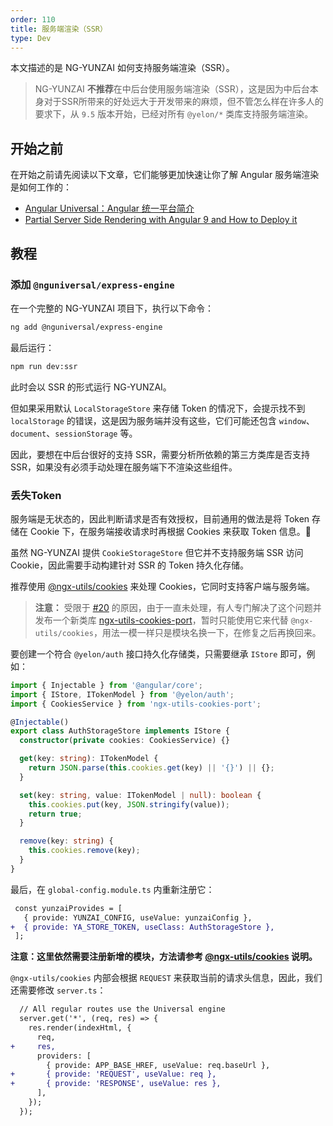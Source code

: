 ```yaml
---
order: 110
title: 服务端渲染（SSR）
type: Dev
---
```


本文描述的是 NG-YUNZAI 如何支持服务端渲染（SSR）。

> NG-YUNZAI **不推荐**在中后台使用服务端渲染（SSR），这是因为中后台本身对于SSR所带来的好处远大于开发带来的麻烦，但不管怎么样在许多人的要求下，从 `9.5` 版本开始，已经对所有 `@yelon/*` 类库支持服务端渲染。

## 开始之前

在开始之前请先阅读以下文章，它们能够更加快速让你了解 Angular 服务端渲染是如何工作的：

 - [Angular Universal：Angular 统一平台简介](https://angular.cn/guide/universal)
 - [Partial Server Side Rendering with Angular 9 and How to Deploy it](https://www.cnc.io/en/blog/angular-server-side-rendering)

## 教程

### 添加 `@nguniversal/express-engine`

在一个完整的 NG-YUNZAI 项目下，执行以下命令：

```bash
ng add @nguniversal/express-engine
```

最后运行：

```bash
npm run dev:ssr
```

此时会以 SSR 的形式运行 NG-YUNZAI。

但如果采用默认 `LocalStorageStore` 来存储 Token 的情况下，会提示找不到 `localStorage` 的错误，这是因为服务端并没有这些，它们可能还包含 `window`、`document`、`sessionStorage` 等。

因此，要想在中后台很好的支持 SSR，需要分析所依赖的第三方类库是否支持 SSR，如果没有必须手动处理在服务端下不渲染这些组件。

### 丢失Token

服务端是无状态的，因此判断请求是否有效授权，目前通用的做法是将 Token 存储在 Cookie 下，在服务端接收请求时再根据 Cookies 来获取 Token 信息。

虽然 NG-YUNZAI 提供 `CookieStorageStore` 但它并不支持服务端 SSR 访问 Cookie，因此需要手动构建针对 SSR 的 Token 持久化存储。

推荐使用 [@ngx-utils/cookies](https://github.com/ngx-utils/cookies) 来处理 Cookies，它同时支持客户端与服务端。

> **注意：** 受限于 [#20](https://github.com/ngx-utils/cookies/issues/20) 的原因，由于一直未处理，有人专门解决了这个问题并发布一个新类库 [ngx-utils-cookies-port](https://www.npmjs.com/package/ngx-utils-cookies-port)，暂时只能使用它来代替 `@ngx-utils/cookies`，用法一模一样只是模块名换一下，在修复之后再换回来。

要创建一个符合 `@yelon/auth` 接口持久化存储类，只需要继承 `IStore` 即可，例如：

```ts
import { Injectable } from '@angular/core';
import { IStore, ITokenModel } from '@yelon/auth';
import { CookiesService } from 'ngx-utils-cookies-port';

@Injectable()
export class AuthStorageStore implements IStore {
  constructor(private cookies: CookiesService) {}

  get(key: string): ITokenModel {
    return JSON.parse(this.cookies.get(key) || '{}') || {};
  }

  set(key: string, value: ITokenModel | null): boolean {
    this.cookies.put(key, JSON.stringify(value));
    return true;
  }

  remove(key: string) {
    this.cookies.remove(key);
  }
}
```

最后，在 `global-config.module.ts` 内重新注册它：

```diff
 const yunzaiProvides = [
   { provide: YUNZAI_CONFIG, useValue: yunzaiConfig },
+  { provide: YA_STORE_TOKEN, useClass: AuthStorageStore },
 ];
```

**注意：这里依然需要注册新增的模块，方法请参考 [@ngx-utils/cookies](https://github.com/ngx-utils/cookies#getting-started) 说明。**

`@ngx-utils/cookies` 内部会根据 `REQUEST` 来获取当前的请求头信息，因此，我们还需要修改 `server.ts`：

```diff
  // All regular routes use the Universal engine
  server.get('*', (req, res) => {
    res.render(indexHtml, {
      req,
+     res,
      providers: [
        { provide: APP_BASE_HREF, useValue: req.baseUrl },
+       { provide: 'REQUEST', useValue: req },
+       { provide: 'RESPONSE', useValue: res },
      ],
    });
  });
```
